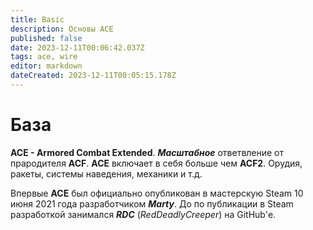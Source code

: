 ```yaml
---
title: Basic
description: Основы ACE
published: false
date: 2023-12-11T00:06:42.037Z
tags: ace, wire
editor: markdown
dateCreated: 2023-12-11T00:05:15.178Z
---
```


# База
**ACE - Armored Combat Extended**. ***Масштабное*** ответвление от прародителя **ACF**. **ACE** включает в себя больше чем **ACF2**. Орудия, ракеты, системы наведения, механики и т.д. 

Впервые **ACE** был официально опубликован в мастерскую Steam 10 июня 2021 года разработчиком ***Marty***. До по публикации в Steam разработкой занимался ***RDC*** (*RedDeadlyCreeper*) на GitHub'е.



